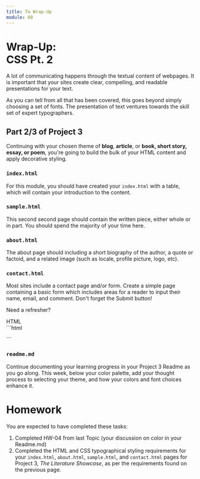 ```yaml
---
title: To Wrap-Up
module: 08
---
```


# Wrap-Up: <br /> CSS Pt. 2

A lot of communicating happens through the textual content of webpages. It is important that your sites create clear, compelling, and readable presentations for your text.

As you can tell from all that has been covered, this goes beyond simply choosing a set of fonts. The presentation of text ventures towards the skill set of expert typographers.

## Part 2/3 of Project 3
Continuing with your chosen theme of **blog**, **article**, or **book, short story, essay, or poem**, you're going to build the bulk of your HTML content and apply decorative styling.


### `index.html`
For this module, you should have created your `index.html` with a table, which will contain your introduction to the content.

### `sample.html`
This second second page should contain the written piece, either whole or in part. You should spend the majority of your time here.

### `about.html`
The about page should including a short biography of the author, a quote or factoid, and a related image (such as locale, profile picture, logo, etc).

### `contact.html`
Most sites include a contact page and/or form. Create a simple page containing a basic form which includes areas for a reader to input their name, email, and comment. Don't forget the Submit button!

Need a refresher?
<div id="code-heading">HTML</div>
```html
<form action="http://www.example.com/contact.php" method="post">
    <!-- This is where the related form elements and controls will appear. -->
</form>
```

### `readme.md`
Continue documenting your learning progress in your Project 3 Readme as you go along. This week, below your color palette, add your thought process to selecting your theme, and how your colors and font choices enhance it.


# Homework
You are expected to have completed these tasks:
1. Completed HW-04 from last Topic (your discussion on color in your Readme.md)
2. Completed the HTML and CSS typographical styling requirements for your `index.html`, `about.html`, `sample.html`, and `contact.html` pages for Project 3, _The Literature Showcase_, as per the requirements found on the previous page.
